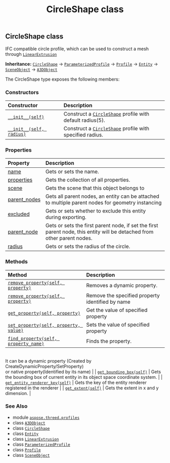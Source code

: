 ﻿---
title: CircleShape class
second_title: Aspose.3D for Python via .NET API References
description: 
type: docs
weight: 30
url: /python-net/aspose.threed.profiles/circleshape/
is_root: false
---

## CircleShape class

IFC compatible circle profile, which can be used to construct a mesh through [`LinearExtrusion`](/3d/python-net/aspose.threed.entities/linearextrusion)



**Inheritance:** [`CircleShape`](/3d/python-net/aspose.threed.profiles/circleshape) → 
[`ParameterizedProfile`](/3d/python-net/aspose.threed.profiles/parameterizedprofile) → 
[`Profile`](/3d/python-net/aspose.threed.profiles/profile) → 
[`Entity`](/3d/python-net/aspose.threed/entity) → 
[`SceneObject`](/3d/python-net/aspose.threed/sceneobject) → 
[`A3DObject`](/3d/python-net/aspose.threed/a3dobject)



The CircleShape type exposes the following members:

### Constructors
| Constructor | Description |
| :- | :- |
| [`__init__(self)`](/3d/python-net/aspose.threed.profiles/circleshape/__init__/#) | Construct a [`CircleShape`](/3d/python-net/aspose.threed.profiles/circleshape) profile with default radius(5). |
| [`__init__(self, radius)`](/3d/python-net/aspose.threed.profiles/circleshape/__init__/#float) | Construct a [`CircleShape`](/3d/python-net/aspose.threed.profiles/circleshape) profile with specified radius. |


### Properties
| Property | Description |
| :- | :- |
| [name](/3d/python-net/aspose.threed.profiles/circleshape/name) | Gets or sets the name. |
| [properties](/3d/python-net/aspose.threed.profiles/circleshape/properties) | Gets the collection of all properties. |
| [scene](/3d/python-net/aspose.threed.profiles/circleshape/scene) | Gets the scene that this object belongs to |
| [parent_nodes](/3d/python-net/aspose.threed.profiles/circleshape/parent_nodes) | Gets all parent nodes, an entity can be attached to multiple parent nodes for geometry instancing |
| [excluded](/3d/python-net/aspose.threed.profiles/circleshape/excluded) | Gets or sets whether to exclude this entity during exporting. |
| [parent_node](/3d/python-net/aspose.threed.profiles/circleshape/parent_node) | Gets or sets the first parent node, if set the first parent node, this entity will be detached from other parent nodes. |
| [radius](/3d/python-net/aspose.threed.profiles/circleshape/radius) | Gets or sets the radius of the circle. |


### Methods
| Method | Description |
| :- | :- |
| [`remove_property(self, property)`](/3d/python-net/aspose.threed.profiles/circleshape/remove_property/#aspose.threed.property) | Removes a dynamic property. |
| [`remove_property(self, property)`](/3d/python-net/aspose.threed.profiles/circleshape/remove_property/#str) | Remove the specified property identified by name |
| [`get_property(self, property)`](/3d/python-net/aspose.threed.profiles/circleshape/get_property/#str) | Get the value of specified property |
| [`set_property(self, property, value)`](/3d/python-net/aspose.threed.profiles/circleshape/set_property/#str-any) | Sets the value of specified property |
| [`find_property(self, property_name)`](/3d/python-net/aspose.threed.profiles/circleshape/find_property/#str) | Finds the property.<br/>It can be a dynamic property (Created by CreateDynamicProperty/SetProperty) <br/>or native property(Identified by its name) |
| [`get_bounding_box(self)`](/3d/python-net/aspose.threed.profiles/circleshape/get_bounding_box/#) | Gets the bounding box of current entity in its object space coordinate system. |
| [`get_entity_renderer_key(self)`](/3d/python-net/aspose.threed.profiles/circleshape/get_entity_renderer_key/#) | Gets the key of the entity renderer registered in the renderer |
| [`get_extent(self)`](/3d/python-net/aspose.threed.profiles/circleshape/get_extent/#) | Gets the extent in x and y dimension. |



### See Also
* module [`aspose.threed.profiles`](..)
* class [`A3DObject`](/3d/python-net/aspose.threed/a3dobject)
* class [`CircleShape`](/3d/python-net/aspose.threed.profiles/circleshape)
* class [`Entity`](/3d/python-net/aspose.threed/entity)
* class [`LinearExtrusion`](/3d/python-net/aspose.threed.entities/linearextrusion)
* class [`ParameterizedProfile`](/3d/python-net/aspose.threed.profiles/parameterizedprofile)
* class [`Profile`](/3d/python-net/aspose.threed.profiles/profile)
* class [`SceneObject`](/3d/python-net/aspose.threed/sceneobject)
